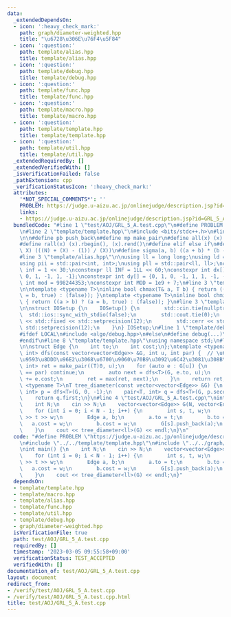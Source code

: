 ```yaml
---
data:
  _extendedDependsOn:
  - icon: ':heavy_check_mark:'
    path: graph/diameter-weighted.hpp
    title: "\u6728\u306E\u76F4\u5F84"
  - icon: ':question:'
    path: template/alias.hpp
    title: template/alias.hpp
  - icon: ':question:'
    path: template/debug.hpp
    title: template/debug.hpp
  - icon: ':question:'
    path: template/func.hpp
    title: template/func.hpp
  - icon: ':question:'
    path: template/macro.hpp
    title: template/macro.hpp
  - icon: ':question:'
    path: template/template.hpp
    title: template/template.hpp
  - icon: ':question:'
    path: template/util.hpp
    title: template/util.hpp
  _extendedRequiredBy: []
  _extendedVerifiedWith: []
  _isVerificationFailed: false
  _pathExtension: cpp
  _verificationStatusIcon: ':heavy_check_mark:'
  attributes:
    '*NOT_SPECIAL_COMMENTS*': ''
    PROBLEM: https://judge.u-aizu.ac.jp/onlinejudge/description.jsp?id=GRL_5_A
    links:
    - https://judge.u-aizu.ac.jp/onlinejudge/description.jsp?id=GRL_5_A
  bundledCode: "#line 1 \"test/AOJ/GRL_5_A.test.cpp\"\n#define PROBLEM \"https://judge.u-aizu.ac.jp/onlinejudge/description.jsp?id=GRL_5_A\"\
    \n#line 2 \"template/template.hpp\"\n#include <bits/stdc++.h>\n#line 3 \"template/macro.hpp\"\
    \n\n#define pb push_back\n#define mp make_pair\n#define all(x) (x).begin(), (x).end()\n\
    #define rall(x) (x).rbegin(), (x).rend()\n#define elif else if\n#define updiv(N,\
    \ X) (((N) + (X) - (1)) / (X))\n#define sigma(a, b) ((a + b) * (b - a + 1) / 2)\n\
    #line 3 \"template/alias.hpp\"\n\nusing ll = long long;\nusing ld = long double;\n\
    using pii = std::pair<int, int>;\nusing pll = std::pair<ll, ll>;\nconstexpr int\
    \ inf = 1 << 30;\nconstexpr ll INF = 1LL << 60;\nconstexpr int dx[] = {1, 0, -1,\
    \ 0, 1, -1, 1, -1};\nconstexpr int dy[] = {0, 1, 0, -1, 1, 1, -1, -1};\nconstexpr\
    \ int mod = 998244353;\nconstexpr int MOD = 1e9 + 7;\n#line 3 \"template/func.hpp\"\
    \n\ntemplate <typename T>\ninline bool chmax(T& a, T b) { return ((a < b) ? (a\
    \ = b, true) : (false)); }\ntemplate <typename T>\ninline bool chmin(T& a, T b)\
    \ { return ((a > b) ? (a = b, true) : (false)); }\n#line 3 \"template/util.hpp\"\
    \n\nstruct IOSetup {\n    IOSetup() {\n        std::cin.tie(nullptr);\n      \
    \  std::ios::sync_with_stdio(false);\n        std::cout.tie(0);\n        std::cout\
    \ << std::fixed << std::setprecision(12);\n        std::cerr << std::fixed <<\
    \ std::setprecision(12);\n    }\n} IOSetup;\n#line 1 \"template/debug.hpp\"\n\
    #ifdef LOCAL\n#include <algo/debug.hpp>\n#else\n#define debug(...)\n#define line\n\
    #endif\n#line 8 \"template/template.hpp\"\nusing namespace std;\n#line 3 \"graph/diameter-weighted.hpp\"\
    \n\nstruct Edge {\n    int to;\n    int cost;\n};\ntemplate <typename T>\npair<T,\
    \ int> dfs(const vector<vector<Edge>> &G, int u, int par) {  // \u6700\u9060\u70B9\
    \u9593\u8DDD\u96E2\u3068\u6700\u9060\u70B9\u3092\u6C42\u3081\u308B\n    pair<T,\
    \ int> ret = make_pair((T)0, u);\n    for (auto e : G[u]) {\n        if (e.to\
    \ == par) continue;\n        auto next = dfs<T>(G, e.to, u);\n        next.first\
    \ += e.cost;\n        ret = max(ret, next);\n    }\n    return ret;\n}\ntemplate\
    \ <typename T>\nT tree_diameter(const vector<vector<Edge>> &G) {\n    pair<T,\
    \ int> p = dfs<T>(G, 0, -1);\n    pair<T, int> q = dfs<T>(G, p.second, -1);\n\
    \    return q.first;\n}\n#line 4 \"test/AOJ/GRL_5_A.test.cpp\"\nint main() {\n\
    \    int N;\n    cin >> N;\n    vector<vector<Edge>> G(N, vector<Edge>(0));\n\
    \    for (int i = 0; i < N - 1; i++) {\n        int s, t, w;\n        cin >> s\
    \ >> t >> w;\n        Edge a, b;\n        a.to = t;\n        b.to = s;\n     \
    \   a.cost = w;\n        b.cost = w;\n        G[s].push_back(a);\n        G[t].push_back(b);\n\
    \    }\n    cout << tree_diameter<ll>(G) << endl;\n}\n"
  code: "#define PROBLEM \"https://judge.u-aizu.ac.jp/onlinejudge/description.jsp?id=GRL_5_A\"\
    \n#include \"../../template/template.hpp\"\n#include \"../../graph/diameter-weighted.hpp\"\
    \nint main() {\n    int N;\n    cin >> N;\n    vector<vector<Edge>> G(N, vector<Edge>(0));\n\
    \    for (int i = 0; i < N - 1; i++) {\n        int s, t, w;\n        cin >> s\
    \ >> t >> w;\n        Edge a, b;\n        a.to = t;\n        b.to = s;\n     \
    \   a.cost = w;\n        b.cost = w;\n        G[s].push_back(a);\n        G[t].push_back(b);\n\
    \    }\n    cout << tree_diameter<ll>(G) << endl;\n}"
  dependsOn:
  - template/template.hpp
  - template/macro.hpp
  - template/alias.hpp
  - template/func.hpp
  - template/util.hpp
  - template/debug.hpp
  - graph/diameter-weighted.hpp
  isVerificationFile: true
  path: test/AOJ/GRL_5_A.test.cpp
  requiredBy: []
  timestamp: '2023-03-05 09:55:58+09:00'
  verificationStatus: TEST_ACCEPTED
  verifiedWith: []
documentation_of: test/AOJ/GRL_5_A.test.cpp
layout: document
redirect_from:
- /verify/test/AOJ/GRL_5_A.test.cpp
- /verify/test/AOJ/GRL_5_A.test.cpp.html
title: test/AOJ/GRL_5_A.test.cpp
---
```


